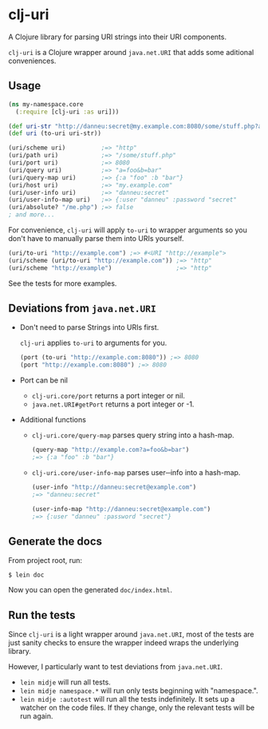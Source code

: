 # clj-uri

A Clojure library for parsing URI strings into their URI components.

`clj-uri` is a Clojure wrapper around `java.net.URI` that adds some aditional conveniences.

## Usage

``` clojure
(ns my-namespace.core
  (:require [clj-uri :as uri]))

(def uri-str "http://danneu:secret@my.example.com:8080/some/stuff.php?a=foo&b=bar#yolo")
(def uri (to-uri uri-str))

(uri/scheme uri)          ;=> "http"
(uri/path uri)            ;=> "/some/stuff.php"
(uri/port uri)            ;=> 8080
(uri/query uri)           ;=> "a=foo&b=bar"
(uri/query-map uri)       ;=> {:a "foo" :b "bar"}
(uri/host uri)            ;=> "my.example.com"
(uri/user-info uri)       ;=> "danneu:secret"
(uri/user-info-map uri)   ;=> {:user "danneu" :password "secret"
(uri/absolute? "/me.php") ;=> false
; and more...
```

For convenience, `clj-uri` will apply `to-uri` to wrapper arguments so you don't have to manually parse them into URIs yourself.

``` clojure
(uri/to-uri "http://example.com") ;=> #<URI "http://example">
(uri/scheme (uri/to-uri "http://example.com")) ;=> "http"
(uri/scheme "http://example")                  ;=> "http"
```

See the tests for more examples.

## Deviations from `java.net.URI`

* Don't need to parse Strings into URIs first.

  `clj-uri` applies `to-uri` to arguments for you.

  ``` clojure
  (port (to-uri "http://example.com:8080")) ;=> 8080
  (port "http://example.com:8080") ;=> 8080
  ```

* Port can be nil

  * `clj-uri.core/port` returns a port integer or nil.
  * `java.net.URI#getPort` returns a port integer or -1.
  
* Additional functions

  * `clj-uri.core/query-map` parses query string into a hash-map.
   
      ``` clojure
      (query-map "http://example.com?a=foo&b=bar")
      ;=> {:a "foo" :b "bar"}
      ```

  * `clj-uri.core/user-info-map` parses user─info into a hash-map.
  
      ``` clojure
      (user-info "http://danneu:secret@example.com")
      ;=> "danneu:secret"

      (user-info-map "http://danneu:secret@example.com")
      ;=> {:user "danneu" :password "secret"}
      ```

## Generate the docs

From project root, run:

    $ lein doc

Now you can open the generated `doc/index.html`.

## Run the tests

Since `clj-uri` is a light wrapper around `java.net.URI`, most of
the tests are just sanity checks to ensure the wrapper indeed
wraps the underlying library.

However, I particularly want to test deviations from `java.net.URI`.

* `lein midje` will run all tests.
* `lein midje namespace.*` will run only tests beginning with "namespace.".
* `lein midje :autotest` will run all the tests indefinitely. 
It sets up a watcher on the code files. If they change, only the 
relevant tests will be run again.
